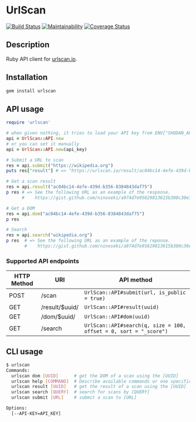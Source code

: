 # UrlScan

[![Build Status](https://travis-ci.org/ninoseki/urlscan.svg?branch=master)](https://travis-ci.org/ninoseki/urlscan)
[![Maintainability](https://api.codeclimate.com/v1/badges/c6625486f2d57039adef/maintainability)](https://codeclimate.com/github/ninoseki/urlscan/maintainability)
[![Coverage Status](https://coveralls.io/repos/github/ninoseki/urlscan/badge.svg?branch=master)](https://coveralls.io/github/ninoseki/urlscan?branch=master)

## Description

Ruby API client for [urlscan.io](https://urlscan.io/).

## Installation

```bash
gem install urlscan
```

## API usage

```ruby
require 'urlscan'

# when given nothing, it tries to load your API key from ENV["SHODAN_API_KEY"]
api = UrlScan::API.new
# or you can set it manually
api = UrlScan::API.new(api_key)

# Submit a URL to scan
res = api.submit("https://wikipedia.org")
puts res["result"] # => "https://urlscan.io/result/ac04bc14-4efe-439d-b356-8384843daf75/"

# Get a scan result
res = api.result("ac04bc14-4efe-439d-b356-8384843daf75")
p res # => See the following URL as an example of the response.
      #    https://gist.github.com/ninoseki/a974d7e95629813615b380c30e737825#file-result-json

# Get a DOM
res = api.dom("ac04bc14-4efe-439d-b356-8384843daf75")
p res

# Search
res = api.search("wikipedia.org")
p res  # => See the following URL as an example of the reponse.
       #    https://gist.github.com/ninoseki/a974d7e95629813615b380c30e737825#file-search-json
```

### Supported API endpoints

| HTTP Method | URI            | API method                                                        |
|-------------|----------------|-------------------------------------------------------------------|
| POST        | /scan          | `UrlScan::API#submit(url, is_public = true)`                      |
| GET         | /result/$uuid/ | `UrlScan::API#result(uuid)`                                       |
| GET         | /dom/$uuid/    | `UrlScan::API#dom(uuid)`                                          |
| GET         | /search        | `UrlScan::API#search(q, size = 100, offset = 0, sort = "_score")` |

## CLI usage

```bash
$ urlscan
Commands:
  urlscan dom [UUID]      # get the DOM of a scan using the [UUID]
  urlscan help [COMMAND]  # Describe available commands or one specific command
  urlscan result [UUID]   # get the result of a scan using the [UUID]
  urlscan search [QUERY]  # search for scans by [QUERY]
  urlscan submit [URL]    # submit a scan to [URL]

Options:
  [--API-KEY=API_KEY]

```
